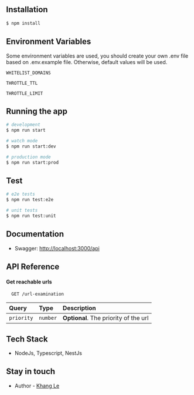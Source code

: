 ## Installation

```bash
$ npm install
```
## Environment Variables

Some environment variables are used, you should create your own .env file based on .env.example file.
Otherwise, default values will be used.

`WHITELIST_DOMAINS`

`THROTTLE_TTL`

`THROTTLE_LIMIT`

## Running the app

```bash
# development
$ npm run start

# watch mode
$ npm run start:dev

# production mode
$ npm run start:prod
```

## Test

```bash
# e2e tests
$ npm run test:e2e

# unit tests
$ npm run test:unit
```

## Documentation

- Swagger: [http://localhost:3000/api](http://localhost:3000/api)

## API Reference

#### Get reachable urls

```http
  GET /url-examination
```

| Query | Type     | Description                |
| :-------- | :------- | :------------------------- |
| `priority` | `number` | **Optional**. The priority of the url |

## Tech Stack

- NodeJs, Typescript, NestJs

## Stay in touch

- Author - [Khang Le](https://www.linkedin.com/in/khangle-se/)
